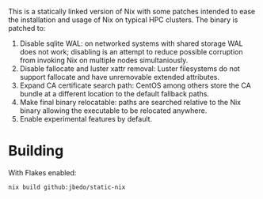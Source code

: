 This is a statically linked version of Nix with some patches intended
to ease the installation and usage of Nix on typical HPC clusters. The
binary is patched to:

1. Disable sqlite WAL: on networked systems with shared storage WAL does not
   work; disabling is an attempt to reduce possible corruption from invoking Nix
   on multiple nodes simultaniously.
2. Disable fallocate and luster xattr removal: Luster filesystems do not support
   fallocate and have unremovable extended attributes.
3. Expand CA certificate search path: CentOS among others store the CA bundle
   at a different location to the default fallback paths.
4. Make final binary relocatable: paths are searched relative to the Nix binary
   allowing the executable to be relocated anywhere.
5. Enable experimental features by default.

# Building

With Flakes enabled:

```
nix build github:jbedo/static-nix
```
